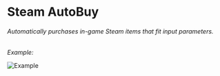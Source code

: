 # Steam AutoBuy
<h6>Automatically purchases in-game Steam items that fit input parameters. </h6>


<i>Example:</i>

![Example](https://user-images.githubusercontent.com/33767581/108708940-147a7c80-74e0-11eb-9dd5-3953aebaaeb2.PNG)
